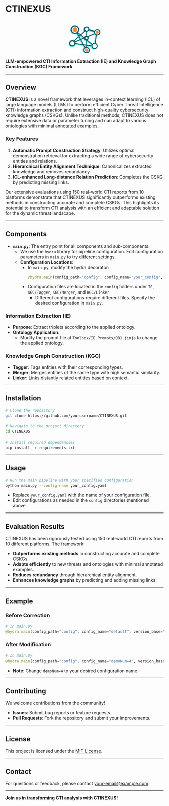 # CTINEXUS

<p align="center">
    <br>
    <img src="Knowledge-Graph.webp" width="100"/>
    <br>
</p>

**LLM-empowered CTI Information Extraction (IE) and Knowledge Graph Construction (KGC) Framework**

---

## Overview

**CTINEXUS** is a novel framework that leverages in-context learning (ICL) of large language models (LLMs) to perform efficient Cyber Threat Intelligence (CTI) information extraction and construct high-quality cybersecurity knowledge graphs (CSKGs). Unlike traditional methods, CTINEXUS does not require extensive data or parameter tuning and can adapt to various ontologies with minimal annotated examples.

### Key Features

1. **Automatic Prompt Construction Strategy**: Utilizes optimal demonstration retrieval for extracting a wide range of cybersecurity entities and relations.
2. **Hierarchical Entity Alignment Technique**: Canonicalizes extracted knowledge and removes redundancy.
3. **ICL-enhanced Long-distance Relation Prediction**: Completes the CSKG by predicting missing links.

Our extensive evaluations using 150 real-world CTI reports from 10 platforms demonstrate that CTINEXUS significantly outperforms existing methods in constructing accurate and complete CSKGs. This highlights its potential to transform CTI analysis with an efficient and adaptable solution for the dynamic threat landscape.

---

## Components

- **`main.py`**: The entry point for all components and sub-components.
  - We use the `hydra` library for pipeline configuration. Edit configuration parameters in `main.py` to try different settings.
  - **Configuration Locations**:
    - In `main.py`, modify the hydra decorator:
      ```python
      @hydra.main(config_path="config", config_name="your_config", version_base="1.2")
      ```
    - Configuration files are located in the `config` folders under `IE`, `KGC/Tagger`, `KGC/Merger`, and `KGC/Linker`.
      - Different configurations require different files. Specify the desired configuration in `main.py`.

### Information Extraction (IE)

- **Purpose**: Extract triplets according to the applied ontology.
- **Ontology Application**:
  - Modify the prompt file at `Toolbox/IE_Prompts/QD1.jinja` to change the applied ontology.

### Knowledge Graph Construction (KGC)

- **Tagger**: Tags entities with their corresponding types.
- **Merger**: Merges entities of the same type with high semantic similarity.
- **Linker**: Links distantly related entities based on context.

---

## Installation

```bash
# Clone the repository
git clone https://github.com/yourusername/CTINEXUS.git

# Navigate to the project directory
cd CTINEXUS

# Install required dependencies
pip install -r requirements.txt
```

---

## Usage

```bash
# Run the main pipeline with your specified configuration
python main.py --config-name your_config.yaml
```

- Replace `your_config.yaml` with the name of your configuration file.
- Edit configurations as needed in the `config` directories mentioned above.

---

## Evaluation Results

CTINEXUS has been rigorously tested using 150 real-world CTI reports from 10 different platforms. The framework:

- **Outperforms existing methods** in constructing accurate and complete CSKGs.
- **Adapts efficiently** to new threats and ontologies with minimal annotated examples.
- **Reduces redundancy** through hierarchical entity alignment.
- **Enhances knowledge graphs** by predicting and adding missing links.

---

## Example

### Before Correction

```python
# In main.py
@hydra.main(config_path="config", config_name="default", version_base="1.2")
```

### After Modification

```python
# In main.py
@hydra.main(config_path="config", config_name="demoNum=4", version_base="1.2")
```

- **Note**: Change `demoNum=4` to your desired configuration name.

---

## Contributing

We welcome contributions from the community!

- **Issues**: Submit bug reports or feature requests.
- **Pull Requests**: Fork the repository and submit your improvements.

---

## License

This project is licensed under the [MIT License](LICENSE).

---

## Contact

For questions or feedback, please contact [your-email@example.com](mailto:your-email@example.com).

---

**Join us in transforming CTI analysis with CTINEXUS!**

